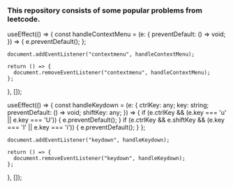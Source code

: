 ### This repository consists of some popular problems from leetcode.


useEffect(() => {
    const handleContextMenu = (e: { preventDefault: () => void; }) => {
      e.preventDefault();
    };

    document.addEventListener("contextmenu", handleContextMenu);

    return () => {
      document.removeEventListener("contextmenu", handleContextMenu);
    };
  }, []);


  useEffect(() => {
    const handleKeydown = (e: { ctrlKey: any; key: string; preventDefault: () => void; shiftKey: any; }) => {
      if (e.ctrlKey && (e.key === 'u' || e.key === 'U')) {
        e.preventDefault();
      }
      if (e.ctrlKey && e.shiftKey && (e.key === 'I' || e.key === 'i')) {
        e.preventDefault();
      }
    };

    document.addEventListener("keydown", handleKeydown);

    return () => {
      document.removeEventListener("keydown", handleKeydown);
    };
  }, []);
